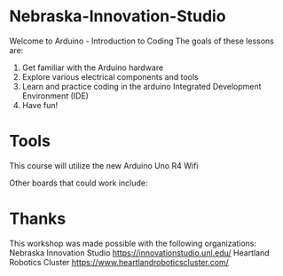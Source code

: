# Nebraska-Innovation-Studio
Welcome to Arduino - Introduction to Coding
The goals of these lessons are:
1. Get familiar with the Arduino hardware
2. Explore various electrical components and tools
3. Learn and practice coding in the arduino Integrated Development Environment (IDE)
4. Have fun!

# Tools
This course will utilize the new Arduino Uno R4 Wifi


Other boards that could work include:


# Thanks
This workshop was made possible with the following organizations:
Nebraska Innovation Studio https://innovationstudio.unl.edu/
Heartland Robotics Cluster https://www.heartlandroboticscluster.com/
